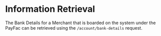 # Information Retrieval

The Bank Details for a Merchant that is boarded on the system under the PayFac can be retrieved using the `/account/bank-details` request.
